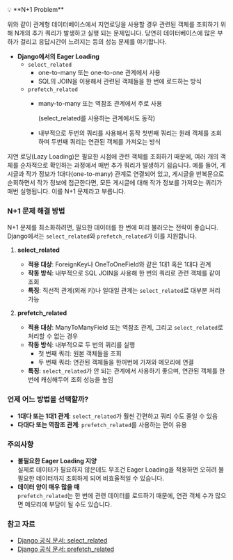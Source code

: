 <aside>
💡 **N+1 Problem**

위와 같이 관계형 데이터베이스에서 지연로딩을 사용할 경우 관련된 객체를 조회하기 위해 N개의 추가 쿼리가 발생하고 실행 되는 문제입니다. 당연히 데이터베이스에 많은 부하가 걸리고 응답시간이 느려지는 등의 성능 문제를 야기합니다.

</aside>




- **Django에서의 Eager Loading**
    - `select_related`
        - one-to-many 또는 one-to-one 관계에서 사용
        - SQL의 JOIN을 이용해서 관련된 객체들을 한 번에 로드하는 방식
    - `prefetch_related`
        - many-to-many 또는 역참조 관계에서 주로 사용
            
            (select_related를 사용하는 관계에서도 동작)
            
        - 내부적으로 두번의 쿼리를 사용해서 동작
        첫번째 쿼리는 원래 객체를 조회하며 두번째 쿼리는 연관된 객체를 가져오는 방식
        
        
       
지연 로딩(Lazy Loading)은 필요한 시점에 관련 객체를 조회하기 때문에, 여러 개의 객체를 순차적으로 확인하는 과정에서 매번 추가 쿼리가 발생하기 쉽습니다. 예를 들어, 게시글과 작가 정보가 1대다(one-to-many) 관계로 연결되어 있고, 게시글을 반복문으로 순회하면서 작가 정보에 접근한다면, 모든 게시글에 대해 작가 정보를 가져오는 쿼리가 매번 실행됩니다. 이를 N+1 문제라고 부릅니다.

### N+1 문제 해결 방법
N+1 문제를 최소화하려면, 필요한 데이터를 한 번에 미리 불러오는 전략이 좋습니다. Django에서는 `select_related`와 `prefetch_related`가 이를 지원합니다.

1. **select_related**
    - **적용 대상**: ForeignKey나 OneToOneField와 같은 1대1 혹은 1대다 관계
    - **작동 방식**: 내부적으로 SQL JOIN을 사용해 한 번의 쿼리로 관련 객체를 같이 조회
    - **특징**: 직선적 관계(외래 키)나 일대일 관계는 `select_related`로 대부분 처리 가능

2. **prefetch_related**
    - **적용 대상**: ManyToManyField 또는 역참조 관계, 그리고 `select_related`로 처리할 수 없는 경우
    - **작동 방식**: 내부적으로 두 번의 쿼리를 실행  
      - 첫 번째 쿼리: 원본 객체들을 조회  
      - 두 번째 쿼리: 연관된 객체들을 한꺼번에 가져와 메모리에 연결
    - **특징**: `select_related`가 안 되는 관계에서 사용하기 좋으며, 연관된 객체를 한 번에 캐싱해두어 조회 성능을 높임

### 언제 어느 방법을 선택할까?
- **1대다 또는 1대1 관계**: `select_related`가 훨씬 간편하고 쿼리 수도 줄일 수 있음  
- **다대다 또는 역참조 관계**: `prefetch_related`를 사용하는 편이 유용

### 주의사항
- **불필요한 Eager Loading 지양**  
  실제로 데이터가 필요하지 않은데도 무조건 Eager Loading을 적용하면 오히려 불필요한 데이터까지 조회하게 되어 비효율적일 수 있습니다.
- **데이터 양이 매우 많을 때**  
  `prefetch_related`는 한 번에 관련 데이터를 로드하기 때문에, 연관 객체 수가 많으면 메모리에 부담이 될 수도 있습니다.

### 참고 자료
- [Django 공식 문서: select_related](https://docs.djangoproject.com/en/4.2/ref/models/querysets/#select-related)  
- [Django 공식 문서: prefetch_related](https://docs.djangoproject.com/en/4.2/ref/models/querysets/#prefetch-related)
